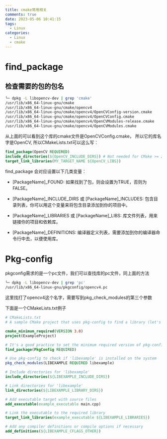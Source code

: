 ```yaml
---
title: cmake常用相关 
comments: true
date: 2023-05-06 10:41:15
tags:
  - Linux
categories:
  - Linux
  - cmake
---
```


# find_package
## 检查需要的包的包名
```bash
╰─ dpkg -L libopencv-dev | grep 'cmake'                
/usr/lib/x86_64-linux-gnu/cmake
/usr/lib/x86_64-linux-gnu/cmake/opencv4
/usr/lib/x86_64-linux-gnu/cmake/opencv4/OpenCVConfig-version.cmake
/usr/lib/x86_64-linux-gnu/cmake/opencv4/OpenCVConfig.cmake
/usr/lib/x86_64-linux-gnu/cmake/opencv4/OpenCVModules-release.cmake
/usr/lib/x86_64-linux-gnu/cmake/opencv4/OpenCVModules.cmake
```
从上面的可以看到这个库的cmake文件是OpenCVConfig.cmake， 所以它的库名字是OpenCV, 所以CMakeLists.txt可以这么写：
```cmake
find_package(OpenCV REQUIRED)
include_directories(${OpenCV_INCLUDE_DIRS}) # Not needed for CMake >= 2.8.11
target_link_libraries(MY_TARGET_NAME ${OpenCV_LIBS})
```
find_package 会对应设置以下几类变量：

- [PackageName]_FOUND: 如果找到了包，则会设置为TRUE，否则为FALSE。 

- [PackageName]_INCLUDE_DIRS 或 [PackageName]_INCLUDES: 包含目录列表，你可以用这个变量来将包含目录添加到你的项目中。

- [PackageName]_LIBRARIES 或 [PackageName]_LIBS: 库文件列表，用来链接你的项目和依赖库。

- [PackageName]_DEFINITIONS: 编译器定义列表，需要添加到你的编译器命令行中去，以便使用库。

# Pkg-config
pkgconfig需求的是一个pc文件，我们可以查找库的pc文件，同上面的方法
```bash
╰─ dpkg -L libopencv-dev | grep 'pc'
/usr/lib/x86_64-linux-gnu/pkgconfig/opencv4.pc
```
这里找打了opencv4这个名字，需要写到pkg_check_modules的第三个参数

下面是一个CMakeLists.txt例子
```cmake
# CMakeLists.txt
# A sample CMake project that uses pkg-config to find a library (let's say, 'libexample')

cmake_minimum_required(VERSION 3.0)
project(ExampleProject)

# It's a good practice to set the minimum required version of pkg-config
find_package(PkgConfig REQUIRED)

# Use pkg-config to check if 'libexample' is installed on the system
pkg_check_modules(LIBEXAMPLE REQUIRED libexample)

# Include directories for 'libexample'
include_directories(${LIBEXAMPLE_INCLUDE_DIRS})

# Link directories for 'libexample'
link_directories(${LIBEXAMPLE_LIBRARY_DIRS})

# Add executable target with source files
add_executable(example_executable main.cpp)

# Link the executable to the required library
target_link_libraries(example_executable ${LIBEXAMPLE_LIBRARIES})

# Add any compiler definitions or compile options if necessary
add_definitions(${LIBEXAMPLE_CFLAGS_OTHER})
```
